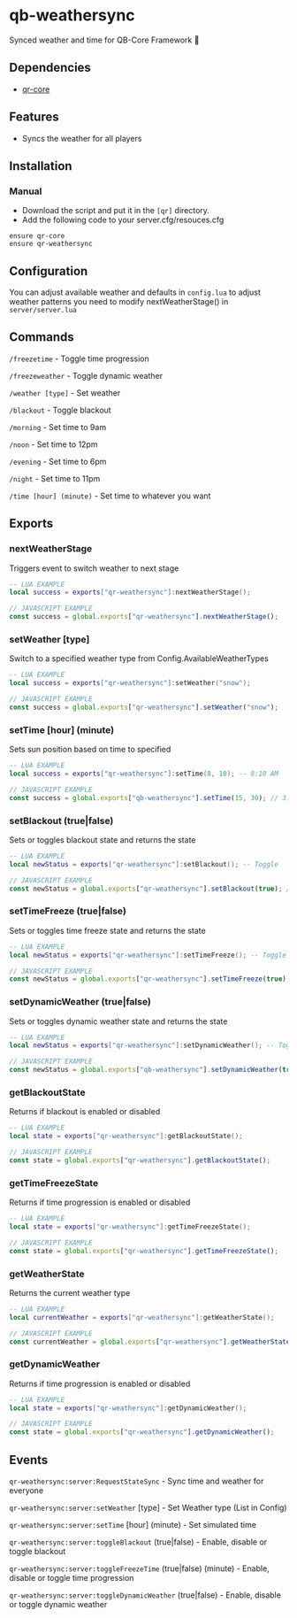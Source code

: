 # qb-weathersync
Synced weather and time for QB-Core Framework :sunrise:

## Dependencies
- [qr-core](https://github.com/qrcore-RedM-Re/qr-core)

## Features
- Syncs the weather for all players

## Installation
### Manual
- Download the script and put it in the `[qr]` directory.
- Add the following code to your server.cfg/resouces.cfg
```
ensure qr-core
ensure qr-weathersync
```

## Configuration
You can adjust available weather and defaults in `config.lua`
to adjust weather patterns you need to modify nextWeatherStage() in `server/server.lua`



## Commands

`/freezetime` - Toggle time progression

`/freezeweather` - Toggle dynamic weather

`/weather [type]` - Set weather

`/blackout` - Toggle blackout

`/morning` - Set time to 9am

`/noon` - Set time to 12pm

`/evening` - Set time to 6pm

`/night` - Set time to 11pm

`/time [hour] (minute)` - Set time to whatever you want

## Exports

### nextWeatherStage
Triggers event to switch weather to next stage
```lua
-- LUA EXAMPLE
local success = exports["qr-weathersync"]:nextWeatherStage();
```
```js
// JAVASCRIPT EXAMPLE
const success = global.exports["qr-weathersync"].nextWeatherStage();
```


### setWeather [type]
Switch to a specified weather type from Config.AvailableWeatherTypes
```lua
-- LUA EXAMPLE
local success = exports["qr-weathersync"]:setWeather("snow");
```
```js
// JAVASCRIPT EXAMPLE
const success = global.exports["qr-weathersync"].setWeather("snow");
```


### setTime [hour] (minute)
Sets sun position based on time to specified
```lua
-- LUA EXAMPLE
local success = exports["qr-weathersync"]:setTime(8, 10); -- 8:10 AM
```
```js
// JAVASCRIPT EXAMPLE
const success = global.exports["qb-weathersync"].setTime(15, 30); // 3:30PM
```


### setBlackout (true|false)
Sets or toggles blackout state and returns the state
```lua
-- LUA EXAMPLE
local newStatus = exports["qr-weathersync"]:setBlackout(); -- Toggle
```
```js
// JAVASCRIPT EXAMPLE
const newStatus = global.exports["qr-weathersync"].setBlackout(true); // Enable
```


### setTimeFreeze (true|false)
Sets or toggles time freeze state and returns the state
```lua
-- LUA EXAMPLE
local newStatus = exports["qr-weathersync"]:setTimeFreeze(); -- Toggle
```
```js
// JAVASCRIPT EXAMPLE
const newStatus = global.exports["qr-weathersync"].setTimeFreeze(true); // Enable
```


### setDynamicWeather (true|false)
Sets or toggles dynamic weather state and returns the state
```lua
-- LUA EXAMPLE
local newStatus = exports["qr-weathersync"]:setDynamicWeather(); -- Toggle
```
```js
// JAVASCRIPT EXAMPLE
const newStatus = global.exports["qb-weathersync"].setDynamicWeather(true); // Enable
```


### getBlackoutState
Returns if blackout is enabled or disabled
```lua
-- LUA EXAMPLE
local state = exports["qr-weathersync"]:getBlackoutState();
```
```js
// JAVASCRIPT EXAMPLE
const state = global.exports["qr-weathersync"].getBlackoutState();
```


### getTimeFreezeState
Returns if time progression is enabled or disabled
```lua
-- LUA EXAMPLE
local state = exports["qr-weathersync"]:getTimeFreezeState();
```
```js
// JAVASCRIPT EXAMPLE
const state = global.exports["qr-weathersync"].getTimeFreezeState();
```


### getWeatherState
Returns the current weather type
```lua
-- LUA EXAMPLE
local currentWeather = exports["qr-weathersync"]:getWeatherState();
```
```js
// JAVASCRIPT EXAMPLE
const currentWeather = global.exports["qr-weathersync"].getWeatherState();
```


### getDynamicWeather
Returns if time progression is enabled or disabled
```lua
-- LUA EXAMPLE
local state = exports["qr-weathersync"]:getDynamicWeather();
```
```js
// JAVASCRIPT EXAMPLE
const state = global.exports["qr-weathersync"].getDynamicWeather();
```


## Events


`qr-weathersync:server:RequestStateSync` - Sync time and weather for everyone

`qr-weathersync:server:setWeather` [type] - Set Weather type (List in Config)

`qr-weathersync:server:setTime` [hour] (minute) - Set simulated time

`qr-weathersync:server:toggleBlackout` (true|false) - Enable, disable or toggle blackout

`qr-weathersync:server:toggleFreezeTime` (true|false) (minute) - Enable, disable or toggle time progression

`qr-weathersync:server:toggleDynamicWeather` (true|false) - Enable, disable or toggle dynamic weather

